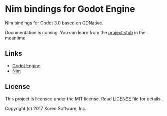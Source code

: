 # Nim bindings for Godot Engine

Nim bindings for Godot 3.0 based on [GDNative](https://godotengine.org/article/dlscript-here).

Documentation is coming. You can learn from the [project stub](https://github.com/pragmagic/godot-nim-stub) in the meantime.

## Links

- [Godot Engine](http://www.godotengine.org/)
- [Nim](http://nim-lang.org/)

## License

This project is licensed under the MIT license. Read [LICENSE](LICENSE) file for details.

Copyright (c) 2017 Xored Software, Inc.